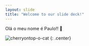 ```yaml
---
layout: slide
title: "Welcome to our slide deck!"
---
```


Olá o meu nome é Paulo!!  🚀

![cherryontop-o-cat](https://octodex.github.com/images/cherryontop-o-cat.png)
{: .center}
